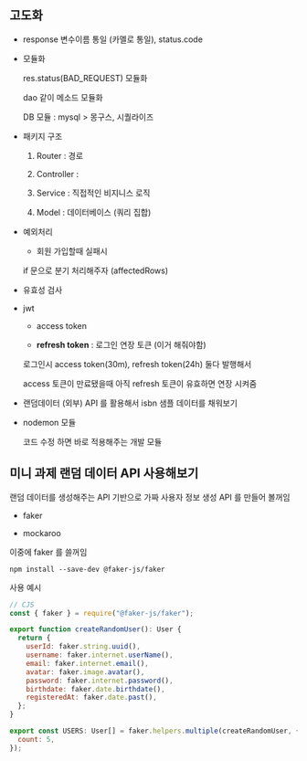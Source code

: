 ## 고도화

- response 변수이름 통일 (카멜로 통일), status.code

- 모듈화

  res.status(BAD_REQUEST) 모듈화

  dao 같이 메소드 모듈화

  DB 모듈 : mysql > 몽구스, 시퀄라이즈

- 패키지 구조

  1. Router : 경로

  2. Controller :

  3. Service : 직접적인 비지니스 로직

  4. Model : 데이터베이스 (쿼리 집합)

- 예외처리

  - 회원 가입할때 실패시

  if 문으로 분기 처리해주자 (affectedRows)

- 유효성 검사

- jwt

  - access token

  - **refresh token** : 로그인 연장 토큰 (이거 해줘야함)

  로그인시 access token(30m), refresh token(24h) 둘다 발행해서

  access 토큰이 만료됐을때 아직 refresh 토큰이 유효하면 연장 시켜줌

- 랜덤데이터 (외부) API 를 활용해서 isbn 샘플 데이터를 채워보기

- nodemon 모듈

  코드 수정 하면 바로 적용해주는 개발 모듈

## 미니 과제 랜덤 데이터 API 사용해보기

랜덤 데이터를 생성해주는 API 기반으로 가짜 사용자 정보 생성 API 를 만들어 볼꺼임

- faker

- mockaroo

이중에 faker 를 쓸꺼임

```npm
npm install --save-dev @faker-js/faker
```

사용 예시

```js
// CJS
const { faker } = require("@faker-js/faker");

export function createRandomUser(): User {
  return {
    userId: faker.string.uuid(),
    username: faker.internet.userName(),
    email: faker.internet.email(),
    avatar: faker.image.avatar(),
    password: faker.internet.password(),
    birthdate: faker.date.birthdate(),
    registeredAt: faker.date.past(),
  };
}

export const USERS: User[] = faker.helpers.multiple(createRandomUser, {
  count: 5,
});
```
